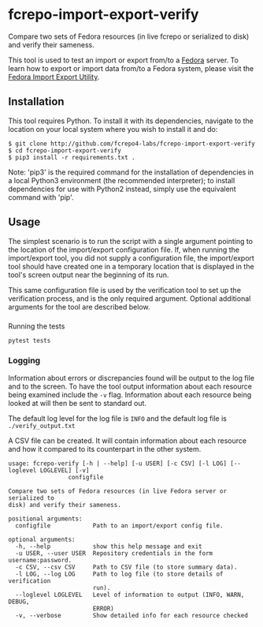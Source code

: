 # fcrepo-import-export-verify
Compare two sets of Fedora resources (in live fcrepo or serialized to disk) and verify
their sameness.

This tool is used to test an import or export from/to a [Fedora](http://github.com/fcrepo4/fcrepo4) server.
To learn how to export or import data from/to a Fedora system, please visit
the [Fedora Import Export Utility](http://github.com/fcrepo4-labs/fcrepo-import-export).

## Installation
This tool requires Python. To install it with its dependencies, navigate to the location on
your local system where you wish to install it and do:
```
$ git clone http://github.com/fcrepo4-labs/fcrepo-import-export-verify
$ cd fcrepo-import-export-verify
$ pip3 install -r requirements.txt .
```
Note: 'pip3' is the required command for the installation of dependencies in a local
Python3 environment (the recommended interpreter); to install dependencies for use
with Python2 instead, simply use the equivalent command with 'pip'.

## Usage
The simplest scenario is to run the script with a single argument pointing to the
location of the import/export configuration file. If, when running the import/export
tool, you did not supply a configuration file, the import/export tool should have
created one in a temporary location that is displayed in the tool's screen output
near the beginning of its run.

This same configuration file is used by the verification tool to set up the verification
process, and is the only required argument. Optional additional arguments for the tool are
described below.

###
Running the tests

```pytest tests```
### Logging
Information about errors or discrepancies found will be output to the log file and to the
screen.  To have the tool output information about each resource being examined include the `-v` flag.
Information about each resource being looked at will then be sent to standard out.

The default log level for the log file is `INFO` and the default log file is `./verify_output.txt`

A CSV file can be created.  It will contain information about each resource and how it compared
to its counterpart in the other system.

```
usage: fcrepo-verify [-h | --help] [-u USER] [-c CSV] [-l LOG] [--loglevel LOGLEVEL] [-v]
                 configfile

Compare two sets of Fedora resources (in live Fedora server or serialized to
disk) and verify their sameness.

positional arguments:
  configfile            Path to an import/export config file.

optional arguments:
  -h, --help            show this help message and exit
  -u USER, --user USER  Repository credentials in the form username:password.
  -c CSV, --csv CSV     Path to CSV file (to store summary data).
  -l LOG, --log LOG     Path to log file (to store details of verification
                        run).
  --loglevel LOGLEVEL   Level of information to output (INFO, WARN, DEBUG,
                        ERROR)
  -v, --verbose         Show detailed info for each resource checked
```
